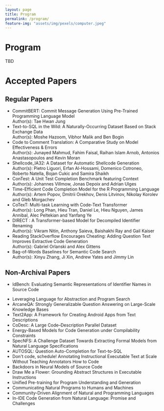 ```yaml
---
layout: page
title: Program
permalink: /program/
feature-img: "assets/img/pexels/computer.jpeg"
---
```


# Program

TBD

# Accepted Papers

## Regular Papers
+ CommitBERT: Commit Message Generation Using Pre-Trained Programming Language Model <br>
Author(s): Tae Hwan Jung
+  Text-to-SQL in the Wild: A Naturally-Occurring Dataset Based on Stack Exchange Data <br>
Author(s): Moshe Hazoom, Vibhor Malik and Ben Bogin
+  Code to Comment Translation: A Comparative Study on Model Effectiveness & Errors <br>
Author(s): Junayed Mahmud, Fahim Faisal, Raihan Islam Arnob, Antonios Anastasopoulos and Kevin Moran
+  Shellcode_IA32: A Dataset for Automatic Shellcode Generation <br>
Author(s): Pietro Liguori, Erfan Al-Hossami, Domenico Cotroneo, Roberto Natella, Bojan Cukic and Samira Shaikh 
+ ConTest: A Unit Test Completion Benchmark featuring Context <br>
Author(s): Johannes Villmow, Jonas Depoix and Adrian Ulges
+  Time-Efficient Code Completion Model for the R Programming Language <br>
Author(s): Artem Popov, Dmitrii Orekhov, Denis Litvinov, Nikolay Korolev and Gleb Morgachev
+  CoTexT: Multi-task Learning with Code-Text Transformer <br>
Author(s): Long Phan, Hieu Tran, Daniel Le, Hieu Nguyen, James Annibal, Alec Peltekian and Yanfang Ye
+  DIRECT : A Transformer-based Model for Decompiled Identifier Renaming <br>
Author(s): Vikram Nitin, Anthony Saieva, Baishakhi Ray and Gail Kaiser 
+  Reading StackOverflow Encourages Cheating: Adding Question Text Improves Extractive Code Generation <br>
Author(s): Gabriel Orlanski and Alex Gittens
+  Bag-of-Words Baselines for Semantic Code Search <br>
Author(s): Xinyu Zhang, Ji Xin, Andrew Yates and Jimmy Lin



## Non-Archival Papers
+ IdBench: Evaluating Semantic Representations of Identifier Names in Source Code <br>
<!-- Author(s): Catherine Wong, Kevin Ellis, Jacob Andreas and Joshua Tenenbaum -->
+ Leveraging Language for Abstraction and Program Search <br>
+  ArcaneQA: Strongly Generalizable Question Answering on Large-Scale Knowledge Bases <br>
+  Text2App: A Framework for Creating Android Apps from Text Descriptions <br>
+  CoDesc: A Large Code–Description Parallel Dataset <br>
+  Energy-Based Models for Code Generation under Compilability Constraints <br>
+  SpecNFS: A Challenge Dataset Towards Extracting Formal Models from Natural Language Specifications <br>
+  AUTOSQL: Question Auto-Completion for Text-to-SQL <br>
+  Don't code, schedule! Annotating Instructional Executable Text at Scale Without Teaching Annotators How to Code <br>
+ Backdoors in Neural Models of Source Code <br>
+  Draw Me a Flower: Grounding Abstract Structures in Executable Instructions <br>
+  Unified Pre-training for Program Understanding and Generation <br>
+  Communicating Natural Programs to Humans and Machines <br>
+  Community-Driven Alignment of Natural and Programming Languages <br>
+  In-IDE Code Generation from Natural Language: Promise and Challenges <br>
